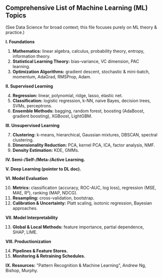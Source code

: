 ## Comprehensive List of Machine Learning (ML) Topics

(See Data Science for broad context; this file focuses purely on ML theory & practice.)

**I. Foundations**

1.  **Mathematics:** linear algebra, calculus, probability theory, entropy, information theory.
2.  **Statistical Learning Theory:** bias–variance, VC dimension, PAC learning.
3.  **Optimization Algorithms:** gradient descent, stochastic & mini-batch, momentum, AdaGrad, RMSProp, Adam.

**II. Supervised Learning**

4.  **Regression:** linear, polynomial, ridge, lasso, elastic net.
5.  **Classification:** logistic regression, k-NN, naive Bayes, decision trees, SVMs, perceptrons.
6.  **Ensemble Methods:** bagging, random forest, boosting (AdaBoost, gradient boosting), XGBoost, LightGBM.

**III. Unsupervised Learning**

7.  **Clustering:** k-means, hierarchical, Gaussian mixtures, DBSCAN, spectral clustering.
8.  **Dimensionality Reduction:** PCA, kernel PCA, ICA, factor analysis, NMF.
9.  **Density Estimation:** KDE, GMMs.

**IV. Semi-/Self-/Meta-/Active Learning.**

**V. Deep Learning (pointer to DL doc).**

**VI. Model Evaluation**

10. **Metrics:** classification (accuracy, ROC-AUC, log loss), regression (MSE, MAE, R²), ranking (MAP, NDCG).
11. **Resampling:** cross-validation, bootstrap.
12. **Calibration & Uncertainty:** Platt scaling, isotonic regression, Bayesian approaches.

**VII. Model Interpretability**

13. **Global & Local Methods:** feature importance, partial dependence, SHAP, LIME.

**VIII. Productionization**

14. **Pipelines & Feature Stores.**
15. **Monitoring & Retraining Schedules.**

**IX. Resources:** "Pattern Recognition & Machine Learning", Andrew Ng, Bishop, Murphy.
